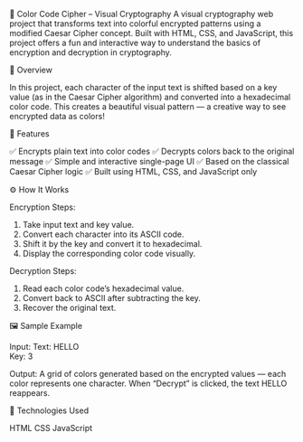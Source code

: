 🎨 Color Code Cipher – Visual Cryptography
   A visual cryptography web project that transforms text into colorful encrypted patterns using a modified Caesar Cipher concept.
Built with HTML, CSS, and JavaScript, this project offers a fun and interactive way to understand the basics of encryption and decryption in cryptography.

🔐 Overview

In this project, each character of the input text is shifted based on a key value (as in the Caesar Cipher algorithm) and converted into a hexadecimal color code.
This creates a beautiful visual pattern — a creative way to see encrypted data as colors!

🧠 Features

✅ Encrypts plain text into color codes
✅ Decrypts colors back to the original message
✅ Simple and interactive single-page UI
✅ Based on the classical Caesar Cipher logic
✅ Built using HTML, CSS, and JavaScript only


⚙ How It Works

Encryption Steps:

1. Take input text and key value.
2. Convert each character into its ASCII code.
3. Shift it by the key and convert it to hexadecimal.
4. Display the corresponding color code visually.

Decryption Steps:

1. Read each color code’s hexadecimal value.
2. Convert back to ASCII after subtracting the key.
3. Recover the original text.
 

🖼 Sample Example

Input:
Text: HELLO  
Key: 3

Output:
A grid of colors generated based on the encrypted values — each color represents one character.
When “Decrypt” is clicked, the text HELLO reappears.

🧩 Technologies Used

HTML
CSS
JavaScript
